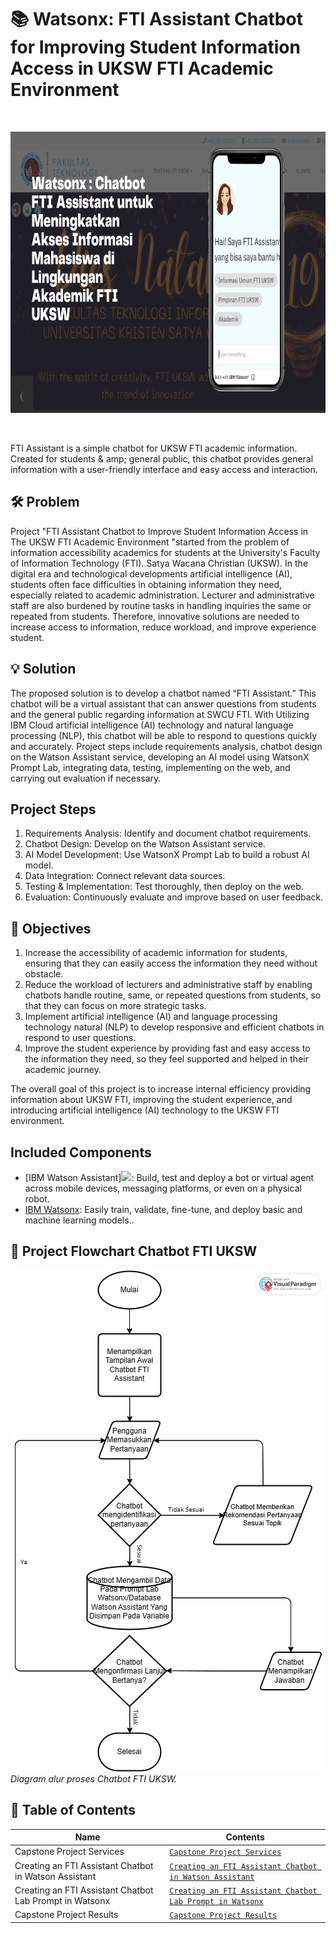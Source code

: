 # 📚 Watsonx: FTI Assistant Chatbot for Improving Student Information Access in UKSW FTI Academic Environment

<br>
<p align="center">
  <img src="assets/1 Project Capstone Chatbot FTI Assistant Watsonx & Watson Assistant.png"  width=800 height="450">
</p>
<br>

FTI Assistant is a simple chatbot for UKSW FTI academic information. Created for students & amp; general public, this chatbot provides general information with a user-friendly interface and easy access and interaction.

## 🛠 Problem
Project "FTI Assistant Chatbot to Improve Student Information Access in The UKSW FTI Academic Environment "started from the problem of information accessibility
academics for students at the University's Faculty of Information Technology (FTI). Satya Wacana Christian (UKSW). In the digital era and technological developments
artificial intelligence (AI), students often face difficulties in obtaining information they need, especially related to academic administration. Lecturer and administrative staff are also burdened by routine tasks in handling inquiries the same or repeated from students. Therefore, innovative solutions are needed to
increase access to information, reduce workload, and improve experience student.

## 💡 Solution
The proposed solution is to develop a chatbot named “FTI Assistant.” This chatbot will be a virtual assistant that can answer questions from students and the general public regarding information at SWCU FTI. With Utilizing IBM Cloud artificial intelligence (AI) technology and natural language processing (NLP), this chatbot will be able to respond to questions quickly and accurately. Project steps include requirements analysis, chatbot design on the Watson Assistant service, developing an AI model using WatsonX Prompt Lab, integrating data, testing, implementing on the web, and carrying out evaluation if necessary.

## Project Steps
1. Requirements Analysis: Identify and document chatbot requirements.
2. Chatbot Design: Develop on the Watson Assistant service.
3. AI Model Development: Use WatsonX Prompt Lab to build a robust AI model.
4. Data Integration: Connect relevant data sources.
5. Testing & Implementation: Test thoroughly, then deploy on the web.
6. Evaluation: Continuously evaluate and improve based on user feedback.

## 🎯 Objectives
1. Increase the accessibility of academic information for students, ensuring that
they can easily access the information they need without obstacle.
2. Reduce the workload of lecturers and administrative staff by enabling chatbots
handle routine, same, or repeated questions from students, so that they can focus on more strategic tasks.
3. Implement artificial intelligence (AI) and language processing technology
natural (NLP) to develop responsive and efficient chatbots in respond to user questions.
4. Improve the student experience by providing fast and easy access to the information they need, so they feel supported and helped
in their academic journey.

The overall goal of this project is to increase internal efficiency providing information about UKSW FTI, improving the student experience, and
introducing artificial intelligence (AI) technology to the UKSW FTI environment.

## Included Components
* [IBM Watson Assistant]<img src='assets/FTI Assistant'>: Build, test and deploy a bot or virtual agent across mobile devices, messaging platforms, or even on a physical robot.
* [IBM Watsonx](https://www.ibm.com/watsonx): Easily train, validate, fine-tune, and deploy basic and machine learning models..

## 🔄 Project Flowchart Chatbot FTI UKSW
![Diagram alur proses Chatbot FTI UKSW](assets/img/FTI-Assistant.jpg)
*Diagram alur proses Chatbot FTI UKSW.*

## 📁 Table of Contents
| Name | Contents |
| -------- | -------- |
| Capstone Project Services | [`Capstone Project Services`](https://github.com/Demianus/FTI-Assistant/blob/6f08d38ff08cfba8071213a39784079995e9cf8d/Preparation%20for%20Create%20Service%20Project%20Capstone.md) |
| Creating an FTI Assistant Chatbot in Watson Assistant | [`Creating an FTI Assistant Chatbot in Watson Assistant`](https://github.com/Demianus/FTI-Assistant/blob/1f9265a244757acee504577beabef9810a5b8028/Creating%20an%20FTI%20Assistant%20Chatbot%20in%20Watson%20Assistant.md) |
| Creating an FTI Assistant Chatbot Lab Prompt in Watsonx | [`Creating an FTI Assistant Chatbot Lab Prompt in Watsonx`](https://github.com/Demianus/FTI-Assistant/blob/20d3b122dc6c8d442a43b6cf6f131809a81bf097/Creating%20an%20FTI%20Assistant%20Chatbot%20Lab%20Prompt%20in%20Watsonx.md) |
| Capstone Project Results | [`Capstone Project Results`](https://github.com/Demianus/FTI-Assistant/blob/c47ea2aa1e16b3a35bdf80794f5c2c8a13eb1423/Capstone%20Project%20Results.md) |
